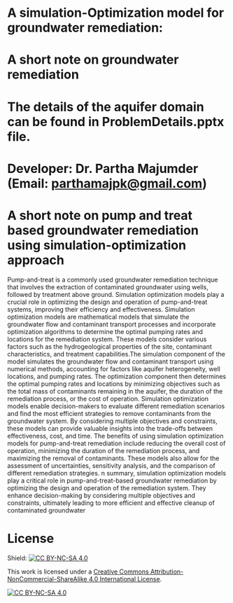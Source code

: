 # A simulation-Optimization model for groundwater remediation:
# A short note on groundwater remediation


# The details of the aquifer domain can be found in ProblemDetails.pptx file.
# Developer: Dr. Partha Majumder (Email: parthamajpk@gmail.com)

# A short note on pump and treat based groundwater remediation using simulation-optimization approach
Pump-and-treat is a commonly used groundwater remediation technique that involves the extraction of contaminated groundwater using wells, followed by treatment above ground. Simulation optimization models play a crucial role in optimizing the design and operation of pump-and-treat systems, improving their efficiency and effectiveness. Simulation optimization models are mathematical models that simulate the groundwater flow and contaminant transport processes and incorporate optimization algorithms to determine the optimal pumping rates and locations for the remediation system. These models consider various factors such as the hydrogeological properties of the site, contaminant characteristics, and treatment capabilities.The simulation component of the model simulates the groundwater flow and contaminant transport using numerical methods, accounting for factors like aquifer heterogeneity, well locations, and pumping rates. The optimization component then determines the optimal pumping rates and locations by minimizing objectives such as the total mass of contaminants remaining in the aquifer, the duration of the remediation process, or the cost of operation. Simulation optimization models enable decision-makers to evaluate different remediation scenarios and find the most efficient strategies to remove contaminants from the groundwater system. By considering multiple objectives and constraints, these models can provide valuable insights into the trade-offs between effectiveness, cost, and time. The benefits of using simulation optimization models for pump-and-treat remediation include reducing the overall cost of operation, minimizing the duration of the remediation process, and maximizing the removal of contaminants. These models also allow for the assessment of uncertainties, sensitivity analysis, and the comparison of different remediation strategies. n summary, simulation optimization models play a critical role in pump-and-treat-based groundwater remediation by optimizing the design and operation of the remediation system. They enhance decision-making by considering multiple objectives and constraints, ultimately leading to more efficient and effective cleanup of contaminated groundwater

# License
Shield: [![CC BY-NC-SA 4.0][cc-by-nc-sa-shield]][cc-by-nc-sa]

This work is licensed under a
[Creative Commons Attribution-NonCommercial-ShareAlike 4.0 International License][cc-by-nc-sa].

[![CC BY-NC-SA 4.0][cc-by-nc-sa-image]][cc-by-nc-sa]

[cc-by-nc-sa]: http://creativecommons.org/licenses/by-nc-sa/4.0/
[cc-by-nc-sa-image]: https://licensebuttons.net/l/by-nc-sa/4.0/88x31.png
[cc-by-nc-sa-shield]: https://img.shields.io/badge/License-CC%20BY--NC--SA%204.0-lightgrey.svg
